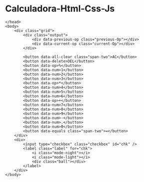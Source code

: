 # Calculadora-Html-Css-Js
<!DOCTYPE html>
<html>
    <head>
            <meta charset="UTF-8">
            <meta name="viewport" content="width=device-width,
            initial-scale=1.0">
            <meta http-equiv="X-UA-Compatible" content="ie=edge">
            <title>Calculadora</title>
            <link href="Style.css" rel="stylesheet">
            <script src="Script.js" defer></script>

    </head>
    <body>
        <div class="grid">
            <div class="output">
                <div data-previous-op class="previous-Op"></div>
                <div data-current-op class="current-Op"></div>
            </div>
        
            <button data-all-clear class="span-two">AC</button>
            <button data-delete>DEL</button>
            <button data-op>%</button>
            <button data-num>1</button>
            <button data-num>2</button>
            <button data-num>3</button>
            <button data-op>*</button>
            <button data-num>4</button>
            <button data-num>5</button>
            <button data-num>6</button>
            <button data-op>+</button>
            <button data-num>7</button>
            <button data-num>8</button>
            <button data-num>9</button>
            <button data-num>-</button>
            <button data-num>.</button>
            <button data-num>0</button>
            <button data-equals class="span-two">=</button>
        </div>
        <div>
            <input type="checkbox" class="checkbox" id="chk" />
            <label class="label" for="chk">
                <i class="mode-night"></i>
                <i class="mode-light"></i>
                <div class="ball"></div>
            </label>
        </div>
    </body>

</html>
